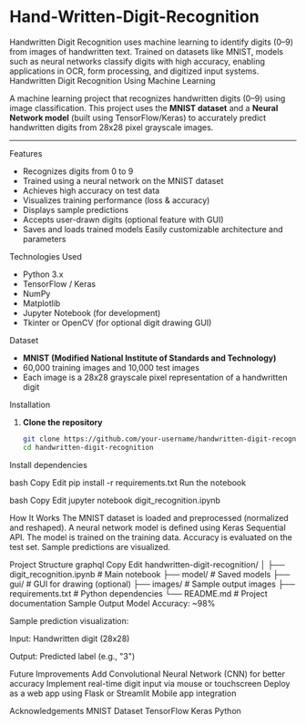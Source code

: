 # Hand-Written-Digit-Recognition
Handwritten Digit Recognition uses machine learning to identify digits (0–9) from images of handwritten text. Trained on datasets like MNIST, models such as neural networks classify digits with high accuracy, enabling applications in OCR, form processing, and digitized input systems.
Handwritten Digit Recognition Using Machine Learning

A machine learning project that recognizes handwritten digits (0–9) using image classification. This project uses the **MNIST dataset** and a **Neural Network model** (built using TensorFlow/Keras) to accurately predict handwritten digits from 28x28 pixel grayscale images.

---

Features

- Recognizes digits from 0 to 9
- Trained using a neural network on the MNIST dataset
- Achieves high accuracy on test data
- Visualizes training performance (loss & accuracy)
- Displays sample predictions
- Accepts user-drawn digits (optional feature with GUI)
- Saves and loads trained models
  Easily customizable architecture and parameters

Technologies Used

- Python 3.x
- TensorFlow / Keras
- NumPy
- Matplotlib
- Jupyter Notebook (for development)
- Tkinter or OpenCV (for optional digit drawing GUI)

Dataset

- **MNIST (Modified National Institute of Standards and Technology)**
- 60,000 training images and 10,000 test images
- Each image is a 28x28 grayscale pixel representation of a handwritten digit

Installation

1. **Clone the repository**
   ```bash
   git clone https://github.com/your-username/handwritten-digit-recognition.git
   cd handwritten-digit-recognition
Install dependencies

bash
Copy
Edit
pip install -r requirements.txt
Run the notebook

bash
Copy
Edit
jupyter notebook digit_recognition.ipynb

How It Works
The MNIST dataset is loaded and preprocessed (normalized and reshaped).
A neural network model is defined using Keras Sequential API.
The model is trained on the training data.
Accuracy is evaluated on the test set.
Sample predictions are visualized.


Project Structure
graphql
Copy
Edit
handwritten-digit-recognition/
│
├── digit_recognition.ipynb      # Main notebook
├── model/                       # Saved models
├── gui/                         # GUI for drawing (optional)
├── images/                      # Sample output images
├── requirements.txt             # Python dependencies
└── README.md                    # Project documentation
Sample Output
Model Accuracy: ~98%

Sample prediction visualization:

Input: Handwritten digit (28x28)

Output: Predicted label (e.g., "3")

Future Improvements
Add Convolutional Neural Network (CNN) for better accuracy
Implement real-time digit input via mouse or touchscreen
Deploy as a web app using Flask or Streamlit
Mobile app integration

Acknowledgements
MNIST Dataset
TensorFlow
Keras
Python
